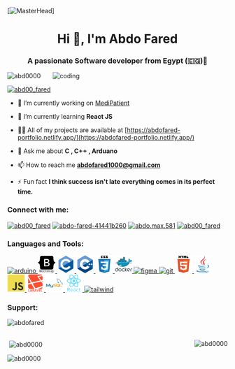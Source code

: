 [![MasterHead](https://miro.medium.com/v2/resize:fit:1400/1*e-CnQ3XcOSjznpnBhMXQKg.gif)]

<h1 align="center">Hi 👋, I'm Abdo Fared</h1>
<h3 align="center">A passionate Software developer from Egypt (🇪🇬)🐫</h3>
<img align="right" alt="coding" width="400" src="https://i.pinimg.com/originals/e8/f4/53/e8f453469a3ec97ecd354df465d73913.gif"/>

<p align="left"> <img src="https://komarev.com/ghpvc/?username=abd0000&label=Profile%20views&color=0e75b6&style=flat" alt="abd0000" /> </p>

<p align="left"> <a href="https://twitter.com/abd00_fared" target="blank"><img src="https://img.shields.io/twitter/follow/abd00_fared?logo=twitter&style=for-the-badge" alt="abd00_fared" /></a> </p>

- 🔭 I’m currently working on [MediPatient](https://github.com/AbdallahAwd/Medipatient-web.git)

- 🌱 I’m currently learning **React JS**

- 👨‍💻 All of my projects are available at [https://abdofared-portfolio.netlify.app/](https://abdofared-portfolio.netlify.app/)

- 💬 Ask me about **C , C++ , Arduano**

- 📫 How to reach me **abdofared1000@gmail.com**

- ⚡ Fun fact **I think success isn't late everything comes in its perfect time.**

<h3 align="left">Connect with me:</h3>
<p align="left">
<a href="https://twitter.com/abd00_fared" target="blank"><img align="center" src="https://raw.githubusercontent.com/rahuldkjain/github-profile-readme-generator/master/src/images/icons/Social/twitter.svg" alt="abd00_fared" height="30" width="40" /></a>
<a href="https://linkedin.com/in/abdo-fared-41441b260" target="blank"><img align="center" src="https://raw.githubusercontent.com/rahuldkjain/github-profile-readme-generator/master/src/images/icons/Social/linked-in-alt.svg" alt="abdo-fared-41441b260" height="30" width="40" /></a>
<a href="https://fb.com/abdo.max.581" target="blank"><img align="center" src="https://raw.githubusercontent.com/rahuldkjain/github-profile-readme-generator/master/src/images/icons/Social/facebook.svg" alt="abdo.max.581" height="30" width="40" /></a>
<a href="https://instagram.com/abd00_fared" target="blank"><img align="center" src="https://raw.githubusercontent.com/rahuldkjain/github-profile-readme-generator/master/src/images/icons/Social/instagram.svg" alt="abd00_fared" height="30" width="40" /></a>
</p>

<h3 align="left">Languages and Tools:</h3>
<p align="left"> <a href="https://www.arduino.cc/" target="_blank" rel="noreferrer"> <img src="https://cdn.worldvectorlogo.com/logos/arduino-1.svg" alt="arduino" width="40" height="40"/> </a> <a href="https://getbootstrap.com" target="_blank" rel="noreferrer"> <img src="https://raw.githubusercontent.com/devicons/devicon/master/icons/bootstrap/bootstrap-plain-wordmark.svg" alt="bootstrap" width="40" height="40"/> </a> <a href="https://www.cprogramming.com/" target="_blank" rel="noreferrer"> <img src="https://raw.githubusercontent.com/devicons/devicon/master/icons/c/c-original.svg" alt="c" width="40" height="40"/> </a> <a href="https://www.w3schools.com/cpp/" target="_blank" rel="noreferrer"> <img src="https://raw.githubusercontent.com/devicons/devicon/master/icons/cplusplus/cplusplus-original.svg" alt="cplusplus" width="40" height="40"/> </a> <a href="https://www.w3schools.com/css/" target="_blank" rel="noreferrer"> <img src="https://raw.githubusercontent.com/devicons/devicon/master/icons/css3/css3-original-wordmark.svg" alt="css3" width="40" height="40"/> </a> <a href="https://www.docker.com/" target="_blank" rel="noreferrer"> <img src="https://raw.githubusercontent.com/devicons/devicon/master/icons/docker/docker-original-wordmark.svg" alt="docker" width="40" height="40"/> </a> <a href="https://www.figma.com/" target="_blank" rel="noreferrer"> <img src="https://www.vectorlogo.zone/logos/figma/figma-icon.svg" alt="figma" width="40" height="40"/> </a> <a href="https://git-scm.com/" target="_blank" rel="noreferrer"> <img src="https://www.vectorlogo.zone/logos/git-scm/git-scm-icon.svg" alt="git" width="40" height="40"/> </a> <a href="https://www.w3.org/html/" target="_blank" rel="noreferrer"> <img src="https://raw.githubusercontent.com/devicons/devicon/master/icons/html5/html5-original-wordmark.svg" alt="html5" width="40" height="40"/> </a> <a href="https://www.java.com" target="_blank" rel="noreferrer"> <img src="https://raw.githubusercontent.com/devicons/devicon/master/icons/java/java-original.svg" alt="java" width="40" height="40"/> </a> <a href="https://developer.mozilla.org/en-US/docs/Web/JavaScript" target="_blank" rel="noreferrer"> <img src="https://raw.githubusercontent.com/devicons/devicon/master/icons/javascript/javascript-original.svg" alt="javascript" width="40" height="40"/> </a> <a href="https://laravel.com/" target="_blank" rel="noreferrer"> <img src="https://raw.githubusercontent.com/devicons/devicon/master/icons/laravel/laravel-plain-wordmark.svg" alt="laravel" width="40" height="40"/> </a> <a href="https://www.mysql.com/" target="_blank" rel="noreferrer"> <img src="https://raw.githubusercontent.com/devicons/devicon/master/icons/mysql/mysql-original-wordmark.svg" alt="mysql" width="40" height="40"/> </a> <a href="https://reactjs.org/" target="_blank" rel="noreferrer"> <img src="https://raw.githubusercontent.com/devicons/devicon/master/icons/react/react-original-wordmark.svg" alt="react" width="40" height="40"/> </a> <a href="https://tailwindcss.com/" target="_blank" rel="noreferrer"> <img src="https://www.vectorlogo.zone/logos/tailwindcss/tailwindcss-icon.svg" alt="tailwind" width="40" height="40"/> </a> </p>

<h3 align="left">Support:</h3>
<p><a href="https://www.buymeacoffee.com/abdofared"> <img align="left" src="https://cdn.buymeacoffee.com/buttons/v2/default-yellow.png" height="35" width="200" alt="abdofared" /></a></p><br><br>

<p><img align="right" src="https://github-readme-stats.vercel.app/api/top-langs?username=abd0000&show_icons=true&locale=en&layout=compact" alt="abd0000" /></p>

<p>&nbsp;<img align="center" src="https://github-readme-stats.vercel.app/api?username=abd0000&show_icons=true&locale=en" alt="abd0000" /></p>

<p><img align="center" src="https://github-readme-streak-stats.herokuapp.com/?user=abd0000&" alt="abd0000" /></p>
